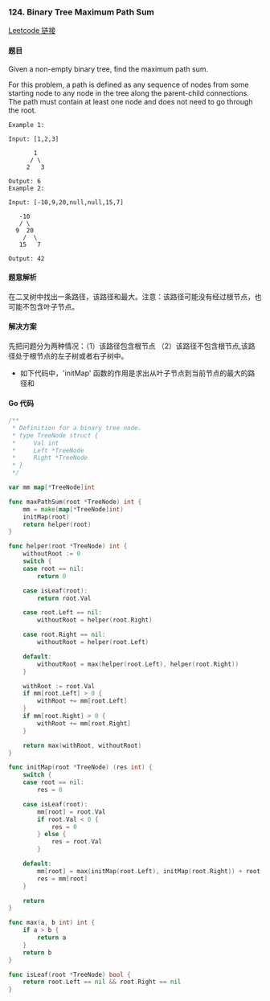 ### 124. Binary Tree Maximum Path Sum 

[Leetcode 链接](https://leetcode.com/problems/binary-tree-maximum-path-sum/description/)
#### 题目

Given a non-empty binary tree, find the maximum path sum.

For this problem, a path is defined as any sequence of nodes from some starting node to any node in the tree along the parent-child connections. The path must contain at least one node and does not need to go through the root.

```
Example 1:

Input: [1,2,3]

       1
      / \
     2   3

Output: 6
Example 2:

Input: [-10,9,20,null,null,15,7]

   -10
   / \
  9  20
    /  \
   15   7

Output: 42
```

#### 题意解析

在二叉树中找出一条路径，该路径和最大。注意：该路径可能没有经过根节点，也可能不包含叶子节点。

#### 解决方案
先把问题分为两种情况：（1）该路径包含根节点  （2）该路径不包含根节点,该路径处于根节点的左子树或者右子树中。

- 如下代码中，'initMap' 函数的作用是求出从叶子节点到当前节点的最大的路径和


#### Go 代码
``` go
/**
 * Definition for a binary tree node.
 * type TreeNode struct {
 *     Val int
 *     Left *TreeNode
 *     Right *TreeNode
 * }
 */

var mm map[*TreeNode]int

func maxPathSum(root *TreeNode) int {
	mm = make(map[*TreeNode]int)
	initMap(root)
	return helper(root)
}

func helper(root *TreeNode) int {
	withoutRoot := 0
	switch {
	case root == nil:
		return 0

	case isLeaf(root):
		return root.Val

	case root.Left == nil:
		withoutRoot = helper(root.Right)

	case root.Right == nil:
		withoutRoot = helper(root.Left)

	default:
		withoutRoot = max(helper(root.Left), helper(root.Right))
	}

	withRoot := root.Val
	if mm[root.Left] > 0 {
		withRoot += mm[root.Left]
	}
	if mm[root.Right] > 0 {
		withRoot += mm[root.Right]
	}

	return max(withRoot, withoutRoot)
}

func initMap(root *TreeNode) (res int) {
	switch {
	case root == nil:
		res = 0

	case isLeaf(root):
		mm[root] = root.Val
		if root.Val < 0 {
			res = 0
		} else {
			res = root.Val
		}

	default:
		mm[root] = max(initMap(root.Left), initMap(root.Right)) + root.Val
		res = mm[root]
	}

	return
}

func max(a, b int) int {
	if a > b {
		return a
	}
	return b
}

func isLeaf(root *TreeNode) bool {
	return root.Left == nil && root.Right == nil
}
```
